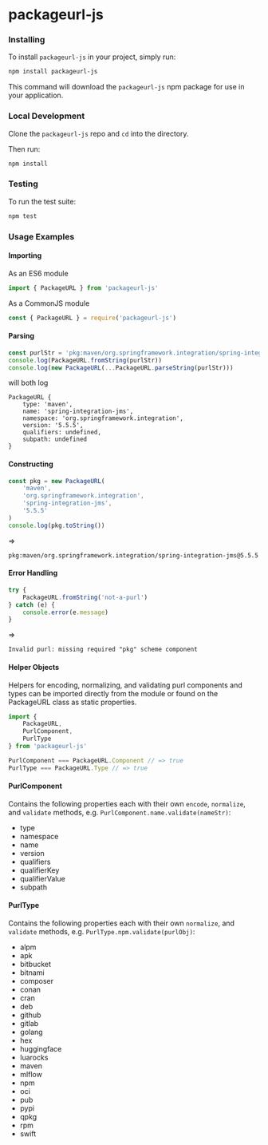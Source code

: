 # packageurl-js

### Installing

To install `packageurl-js` in your project, simply run:
```bash
npm install packageurl-js
```

This command will download the `packageurl-js` npm package for use in your application.

### Local Development

Clone the `packageurl-js` repo and `cd` into the directory.

Then run:
```bash
npm install
```

### Testing

To run the test suite:
```bash
npm test
```

### Usage Examples

#### Importing

As an ES6 module
```js
import { PackageURL } from 'packageurl-js'
```

As a CommonJS module
```js
const { PackageURL } = require('packageurl-js')
```

#### Parsing

```js
const purlStr = 'pkg:maven/org.springframework.integration/spring-integration-jms@5.5.5'
console.log(PackageURL.fromString(purlStr))
console.log(new PackageURL(...PackageURL.parseString(purlStr)))
```

will both log

```
PackageURL {
    type: 'maven',
    name: 'spring-integration-jms',
    namespace: 'org.springframework.integration',
    version: '5.5.5',
    qualifiers: undefined,
    subpath: undefined
}
```

#### Constructing

```js
const pkg = new PackageURL(
    'maven',
    'org.springframework.integration',
    'spring-integration-jms',
    '5.5.5'
)
console.log(pkg.toString())
```

=>

```
pkg:maven/org.springframework.integration/spring-integration-jms@5.5.5
```

#### Error Handling

```js
try {
    PackageURL.fromString('not-a-purl')
} catch (e) {
    console.error(e.message)
}
```

=>

```
Invalid purl: missing required "pkg" scheme component
```

#### Helper Objects

Helpers for encoding, normalizing, and validating purl components and types can
be imported directly from the module or found on the PackageURL class as static
properties.
```js
import {
    PackageURL,
    PurlComponent,
    PurlType
} from 'packageurl-js'

PurlComponent === PackageURL.Component // => true
PurlType === PackageURL.Type // => true
```

#### PurlComponent

Contains the following properties each with their own `encode`, `normalize`,
and `validate` methods, e.g. `PurlComponent.name.validate(nameStr)`:
  - type
  - namespace
  - name
  - version
  - qualifiers
  - qualifierKey
  - qualifierValue
  - subpath

#### PurlType

Contains the following properties each with their own `normalize`, and `validate`
methods, e.g. `PurlType.npm.validate(purlObj)`:
  - alpm
  - apk
  - bitbucket
  - bitnami
  - composer
  - conan
  - cran
  - deb
  - github
  - gitlab
  - golang
  - hex
  - huggingface
  - luarocks
  - maven
  - mlflow
  - npm
  - oci
  - pub
  - pypi
  - qpkg
  - rpm
  - swift
